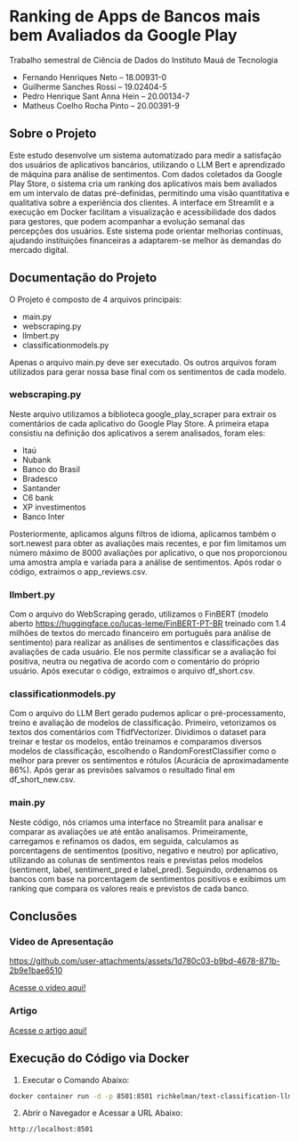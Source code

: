 # Ranking de Apps de Bancos mais bem Avaliados da Google Play
Trabalho semestral de Ciência de Dados do Instituto Mauá de Tecnologia
- Fernando Henriques Neto – 18.00931-0
- Guilherme Sanches Rossi – 19.02404-5
- Pedro Henrique Sant Anna Hein – 20.00134-7
- Matheus Coelho Rocha Pinto – 20.00391-9

## Sobre o Projeto
Este estudo desenvolve um sistema automatizado para medir a satisfação dos usuários de aplicativos bancários, utilizando o LLM Bert e aprendizado de máquina para análise de sentimentos. Com dados coletados da Google Play Store, o sistema cria um ranking dos aplicativos mais bem avaliados em um intervalo de datas pré-definidas, permitindo uma visão quantitativa e qualitativa sobre a experiência dos clientes. A interface em Streamlit e a execução em Docker facilitam a visualização e acessibilidade dos dados para gestores, que podem acompanhar a evolução semanal das percepções dos usuários. Este sistema pode orientar melhorias contínuas, ajudando instituições financeiras a adaptarem-se melhor às demandas do mercado digital.

## Documentação do Projeto
O Projeto é composto de 4 arquivos principais:
- main.py
- webscraping.py
- llmbert.py
- classificationmodels.py

Apenas o arquivo main.py deve ser executado. Os outros arquivos foram utilizados para gerar nossa base final com os sentimentos de cada modelo.

### webscraping.py
Neste arquivo utilizamos a biblioteca google_play_scraper para extrair os comentários de cada aplicativo do Google Play Store. A primeira etapa consistiu na definição dos aplicativos a serem analisados, foram eles: 
- Itaú
- Nubank
- Banco do Brasil
- Bradesco
- Santander
- C6 bank
- XP investimentos
- Banco Inter

Posteriormente, aplicamos alguns filtros de idioma, aplicamos também o sort.newest para obter as avaliações mais recentes, e por fim limitamos um número máximo de 8000 avaliações por aplicativo, o que nos proporcionou uma amostra ampla e variada para a análise de sentimentos.
Após rodar o código, extraimos o app_reviews.csv.

### llmbert.py
Com o arquivo do WebScraping gerado, utilizamos o FinBERT (modelo aberto https://huggingface.co/lucas-leme/FinBERT-PT-BR treinado com 1.4 milhões de textos do mercado financeiro em português para análise de sentimento) para realizar as análises de sentimentos e classificações das avaliações de cada usuário. Ele nos permite classificar se a avaliação foi positiva, neutra ou negativa de acordo com o comentário do próprio usuário. 
Após executar o código, extraimos o arquivo df_short.csv.

### classificationmodels.py
Com o arquivo do LLM Bert gerado pudemos aplicar o pré-processamento, treino e avaliação de modelos de classificação. Primeiro, vetorizamos os textos dos comentários com TfidfVectorizer. Dividimos o dataset para treinar e testar os modelos, então treinamos e comparamos diversos modelos de classificação, escolhendo o RandomForestClassifier como o melhor para prever os sentimentos e rótulos (Acurácia de aproximadamente 86%). Após gerar as previsões salvamos o resultado final em df_short_new.csv.

### main.py
Neste código, nós criamos uma interface no Streamlit para analisar e comparar as avaliações ue até então analisamos. Primeiramente, carregamos e refinamos os dados, em seguida, calculamos as porcentagens de sentimentos (positivo, negativo e neutro) por aplicativo, utilizando as colunas de sentimentos reais e previstas pelos modelos (sentiment, label, sentiment_pred e label_pred). Seguindo, ordenamos os bancos com base na porcentagem de sentimentos positivos e exibimos um ranking que compara os valores reais e previstos de cada banco.

## Conclusões
### Video de Apresentação

https://github.com/user-attachments/assets/1d780c03-b9bd-4678-871b-2b9e1bae6510

[Acesse o vídeo aqui!](https://youtu.be/f_4I5dI4NwM)

### Artigo
[Acesse o artigo aqui!](Artigo%20Projeto%20Semestral%20-%20Ranking%20de%20Sentimentos.pdf)

## Execução do Código via Docker

1. Executar o Comando Abaixo:
```bash
docker container run -d -p 8501:8501 richkelman/text-classification-llm:latest
```

2. Abrir o Navegador e Acessar a URL Abaixo:
```bash
http://localhost:8501
```
